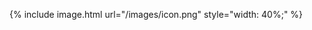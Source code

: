 ---
---

{% include image.html url="/images/icon.png" style="width: 40%;" %}



<div id="flickrembed"></div>

<script src='https://flickrembed.com/embed_v2.js.php?source=flickr&layout=responsive&input=www.flickr.com/photos/136671799@N08/&sort=2&by=user&theme=tiles_justified&scale=fill&limit=10&skin=default&autoplay=true'></script>